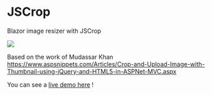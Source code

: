 # JSCrop

Blazor image resizer with JSCrop

![](https://tzx0ra.am.files.1drv.com/y4mrQ99fLFwL1HzZVJDmUeRas7TetgGxHglcuOrPbrIVvrC25uqFd7OIqdhphW9ezsmuVTPxMwoEjK4qQmCIWwmzjR-D3yvkhjFS3_n2mgQ9ZCqsmuWikZ4p_dEaIVQA2u54cK8UR5PtOmoMSYbgH7eE8T1tQ2qwn2CZ4lylz2sOMpnxRlflAUS_s7l6lMM4yLsS4VtbzaPNZGmvAyaP7-W0g/JSCrop.gif?psid=1)

Based on the work of Mudassar Khan https://www.aspsnippets.com/Articles/Crop-and-Upload-Image-with-Thumbnail-using-jQuery-and-HTML5-in-ASPNet-MVC.aspx

You can see a [live demo here](https://blazordemos.exceldev.com/jscrop) !
